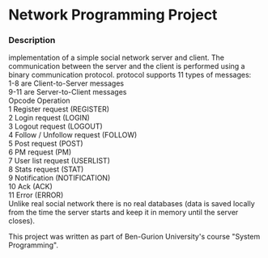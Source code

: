 # Network Programming Project
### Description
implementation of a simple social network server and client. 
The communication between the server and the client is performed using a binary communication protocol.
protocol supports 11 types of messages:  
1-8 are Client-to-Server messages  
9-11 are Server-to-Client messages  
Opcode  Operation  
1       Register request (REGISTER)  
2       Login request (LOGIN)  
3       Logout request (LOGOUT)  
4       Follow / Unfollow request (FOLLOW)  
5       Post request (POST)  
6       PM request (PM)  
7       User list request (USERLIST)  
8       Stats request (STAT)  
9       Notification (NOTIFICATION)  
10      Ack (ACK)  
11      Error (ERROR)  
Unlike real social network there is no real databases (data is saved locally from the time the server starts and keep it in memory until the server closes).

This project was written as part of Ben-Gurion University's course "System Programming".
